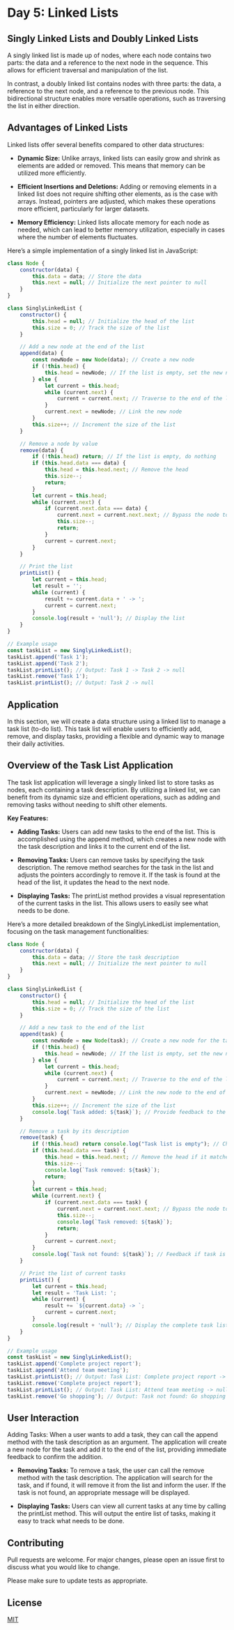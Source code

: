 # Day 5: Linked Lists


## Singly Linked Lists and Doubly Linked Lists

A singly linked list is made up of nodes, where each node contains two parts: the data and a reference to the next node in the sequence. This allows for efficient traversal and manipulation of the list.

In contrast, a doubly linked list contains nodes with three parts: the data, a reference to the next node, and a reference to the previous node. This bidirectional structure enables more versatile operations, such as traversing the list in either direction.

## Advantages of Linked Lists
Linked lists offer several benefits compared to other data structures:

- **Dynamic Size:** Unlike arrays, linked lists can easily grow and shrink as elements are added or removed. This means that memory can be utilized more efficiently.

- **Efficient Insertions and Deletions:** Adding or removing elements in a linked list does not require shifting other elements, as is the case with arrays. Instead, pointers are adjusted, which makes these operations more efficient, particularly for larger datasets.

- **Memory Efficiency:** Linked lists allocate memory for each node as needed, which can lead to better memory utilization, especially in cases where the number of elements fluctuates.


Here’s a simple implementation of a singly linked list in JavaScript:



```javascript
class Node {
    constructor(data) {
        this.data = data; // Store the data
        this.next = null; // Initialize the next pointer to null
    }
}

class SinglyLinkedList {
    constructor() {
        this.head = null; // Initialize the head of the list
        this.size = 0; // Track the size of the list
    }

    // Add a new node at the end of the list
    append(data) {
        const newNode = new Node(data); // Create a new node
        if (!this.head) {
            this.head = newNode; // If the list is empty, set the new node as head
        } else {
            let current = this.head;
            while (current.next) {
                current = current.next; // Traverse to the end of the list
            }
            current.next = newNode; // Link the new node
        }
        this.size++; // Increment the size of the list
    }

    // Remove a node by value
    remove(data) {
        if (!this.head) return; // If the list is empty, do nothing
        if (this.head.data === data) {
            this.head = this.head.next; // Remove the head
            this.size--;
            return;
        }
        let current = this.head;
        while (current.next) {
            if (current.next.data === data) {
                current.next = current.next.next; // Bypass the node to be removed
                this.size--;
                return;
            }
            current = current.next;
        }
    }

    // Print the list
    printList() {
        let current = this.head;
        let result = '';
        while (current) {
            result += current.data + ' -> ';
            current = current.next;
        }
        console.log(result + 'null'); // Display the list
    }
}

// Example usage
const taskList = new SinglyLinkedList();
taskList.append('Task 1');
taskList.append('Task 2');
taskList.printList(); // Output: Task 1 -> Task 2 -> null
taskList.remove('Task 1');
taskList.printList(); // Output: Task 2 -> null

```

## Application
In this section, we will create a data structure using a linked list to manage a task list (to-do list). This task list will enable users to efficiently add, remove, and display tasks, providing a flexible and dynamic way to manage their daily activities.

## Overview of the Task List Application

The task list application will leverage a singly linked list to store tasks as nodes, each containing a task description. By utilizing a linked list, we can benefit from its dynamic size and efficient operations, such as adding and removing tasks without needing to shift other elements.

**Key Features:**

- **Adding Tasks:** Users can add new tasks to the end of the list. This is accomplished using the append method, which creates a new node with the task description and links it to the current end of the list.

- **Removing Tasks:** Users can remove tasks by specifying the task description. The remove method searches for the task in the list and adjusts the pointers accordingly to remove it. If the task is found at the head of the list, it updates the head to the next node.

- **Displaying Tasks:** The printList method provides a visual representation of the current tasks in the list. This allows users to easily see what needs to be done.


Here’s a more detailed breakdown of the SinglyLinkedList implementation, focusing on the task management functionalities:


```javascript
class Node {
    constructor(data) {
        this.data = data; // Store the task description
        this.next = null; // Initialize the next pointer to null
    }
}

class SinglyLinkedList {
    constructor() {
        this.head = null; // Initialize the head of the list
        this.size = 0; // Track the size of the list
    }

    // Add a new task to the end of the list
    append(task) {
        const newNode = new Node(task); // Create a new node for the task
        if (!this.head) {
            this.head = newNode; // If the list is empty, set the new node as head
        } else {
            let current = this.head;
            while (current.next) {
                current = current.next; // Traverse to the end of the list
            }
            current.next = newNode; // Link the new node to the end of the list
        }
        this.size++; // Increment the size of the list
        console.log(`Task added: ${task}`); // Provide feedback to the user
    }

    // Remove a task by its description
    remove(task) {
        if (!this.head) return console.log("Task list is empty"); // Check if the list is empty
        if (this.head.data === task) {
            this.head = this.head.next; // Remove the head if it matches the task
            this.size--;
            console.log(`Task removed: ${task}`);
            return;
        }
        let current = this.head;
        while (current.next) {
            if (current.next.data === task) {
                current.next = current.next.next; // Bypass the node to be removed
                this.size--;
                console.log(`Task removed: ${task}`);
                return;
            }
            current = current.next;
        }
        console.log(`Task not found: ${task}`); // Feedback if task is not found
    }

    // Print the list of current tasks
    printList() {
        let current = this.head;
        let result = 'Task List: ';
        while (current) {
            result += `${current.data} -> `;
            current = current.next;
        }
        console.log(result + 'null'); // Display the complete task list
    }
}

// Example usage
const taskList = new SinglyLinkedList();
taskList.append('Complete project report');
taskList.append('Attend team meeting');
taskList.printList(); // Output: Task List: Complete project report -> Attend team meeting -> null
taskList.remove('Complete project report');
taskList.printList(); // Output: Task List: Attend team meeting -> null
taskList.remove('Go shopping'); // Output: Task not found: Go shopping

```
## User Interaction
Adding Tasks: When a user wants to add a task, they can call the append method with the task description as an argument. The application will create a new node for the task and add it to the end of the list, providing immediate feedback to confirm the addition.

- **Removing Tasks:** To remove a task, the user can call the remove method with the task description. The application will search for the task, and if found, it will remove it from the list and inform the user. If the task is not found, an appropriate message will be displayed.

- **Displaying Tasks:** Users can view all current tasks at any time by calling the printList method. This will output the entire list of tasks, making it easy to track what needs to be done.

## Contributing

Pull requests are welcome. For major changes, please open an issue first
to discuss what you would like to change.

Please make sure to update tests as appropriate.

## License

[MIT](https://choosealicense.com/licenses/mit/)